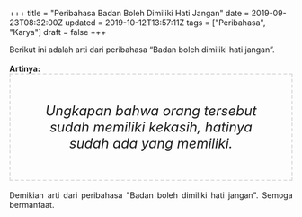 +++
title = "Peribahasa Badan Boleh Dimiliki Hati Jangan"
date = 2019-09-23T08:32:00Z
updated = 2019-10-12T13:57:11Z
tags = ["Peribahasa", "Karya"]
draft = false
+++

<div dir="ltr" style="text-align: left;" trbidi="on"><div style="text-align: justify;">Berikut ini adalah arti dari peribahasa “Badan boleh dimiliki hati jangan”.</div><br /><div style="text-align: justify;"><b>Artinya:</b></div><div style="border: 2px dashed #ddd; font-size: 24px; height: auto; margin: 0 auto; padding: 50px; text-align: center; width: auto;"><i>Ungkapan bahwa orang tersebut sudah memiliki kekasih, hatinya sudah ada yang memiliki.</i></div><div style="text-align: justify;"><br /></div><div style="text-align: justify;">Demikian arti dari peribahasa "Badan boleh dimiliki hati jangan". Semoga bermanfaat.</div></div>
